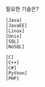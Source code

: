 필요한 기술은? 
	
	[Java]
	[JavaEE]
	[Linux]
	[Unix]
	[SQL]
	[NoSQL]

	[C]	
	[C++]
	[C#]
	[Python]
	[PHP]
	

